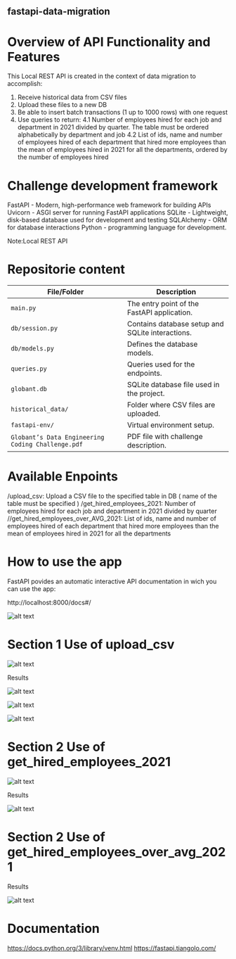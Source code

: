 ## fastapi-data-migration

# Overview of API Functionality and Features

This Local REST API is created in the context of data migration to accomplish:
1. Receive historical data from CSV files
2. Upload these files to a new DB
3. Be able to insert batch transactions (1 up to 1000 rows) with one request
4. Use queries to return: 
    4.1 Number of employees hired for each job and department in 2021 divided by quarter. The
table must be ordered alphabetically by department and job
    4.2   List of ids, name and number of employees hired of each department that hired more
employees than the mean of employees hired in 2021 for all the departments, ordered
by the number of employees hired

# Challenge development framework 

FastAPI - Modern, high-performance web framework for building APIs
Uvicorn - ASGI server for running FastAPI applications
SQLite - Lightweight, disk-based database used for development and testing
SQLAlchemy - ORM for database interactions
Python - programming language for development.

Note:Local REST API 

# Repositorie content 

| **File/Folder**                      | **Description**                                                   |
|-------------------------------------|-------------------------------------------------------------------|
| `main.py`                           | The entry point of the FastAPI application.                       |
| `db/session.py`                     | Contains database setup and SQLite interactions.                  |
| `db/models.py`                      | Defines the database models.                                      |
| `queries.py`                        | Queries used for the endpoints.                                   |
| `globant.db`                        | SQLite database file used in the project.                         |
| `historical_data/`                  | Folder where CSV files are uploaded.                              |
| `fastapi-env/`                      | Virtual environment setup.                                        |
| `Globant’s Data Engineering Coding Challenge.pdf` | PDF file with challenge description.                        |


# Available Enpoints
/upload_csv: Upload a CSV file to the specified table in DB ( name of the table must be specified )
/get_hired_employees_2021: Number of employees hired for each job and department in 2021 divided by quarter
//get_hired_employees_over_AVG_2021: List of ids, name and number of employees hired of each department that hired more
employees than the mean of employees hired in 2021 for all the departments


# How to use the app

FastAPI povides an automatic interactive API documentation in wich you can use the app: 

http://localhost:8000/docs#/


![alt text](image.png)


# Section 1 Use of upload_csv

![alt text](image-1.png)

Results 

![alt text](image-2.png)

![alt text](image-3.png)

![alt text](image-4.png)

# Section 2  Use of get_hired_employees_2021

![alt text](image-5.png)

Results 

![alt text](image-6.png)

# Section 2  Use of get_hired_employees_over_avg_2021
Results

![alt text](image-7.png)


# Documentation 

https://docs.python.org/3/library/venv.html
https://fastapi.tiangolo.com/












